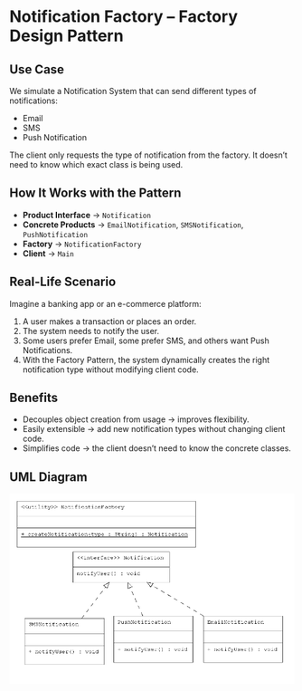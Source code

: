 # Notification Factory – Factory Design Pattern  

## Use Case  
We simulate a Notification System that can send different types of notifications:  
- Email  
- SMS  
- Push Notification  

The client only requests the type of notification from the factory. It doesn’t need to know which exact class is being used.  


## How It Works with the Pattern  

- **Product Interface** → `Notification`  
- **Concrete Products** → `EmailNotification`, `SMSNotification`, `PushNotification`  
- **Factory** → `NotificationFactory`  
- **Client** → `Main`  

## Real-Life Scenario  

Imagine a banking app or an e-commerce platform:  
1. A user makes a transaction or places an order.  
2. The system needs to notify the user.  
3. Some users prefer Email, some prefer SMS, and others want Push Notifications.  
4. With the Factory Pattern, the system dynamically creates the right notification type without modifying client code.  

## Benefits  
- Decouples object creation from usage → improves flexibility.  
- Easily extensible → add new notification types without changing client code.  
- Simplifies code → the client doesn’t need to know the concrete classes.  

## UML Diagram  
![Factory UML](FactoryUML.png)  
 

